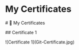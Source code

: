 # My Certificates

\# 📜 My Certificates



\## Certificate 1

!\[Certificate 1](Git-Certificate.jpg)



